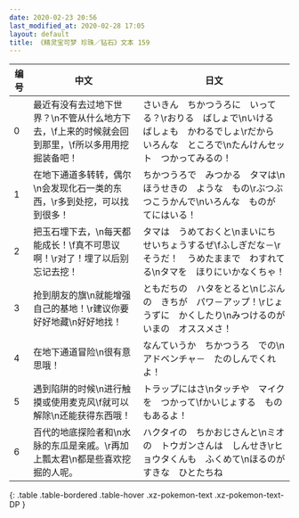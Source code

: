 ```yaml
---
date: 2020-02-23 20:56
last_modified_at: 2020-02-28 17:05
layout: default
title: 《精灵宝可梦 珍珠／钻石》文本 159
---
```

| 编号 | 中文 | 日文 |
| ---- | ---- | ---- |
| 0 | 最近有没有去过地下世界？\n不管从什么地方下去，\f上来的时候就会回到那里，\f所以多用用挖掘装备吧！ | さいきん　ちかつうろに　いってる？\rおりる　ばしょで\nいける　ばしょも　かわるでしょ\rだから　いろんな　ところで\nたんけんセット　つかってみるの！ |
| 1 | 在地下通道多转转，偶尔\n会发现化石一类的东西，\r多到处挖，可以找到很多！ | ちかつうろで　みつかる　タマは\nほうせきの　ような　もの\rぶつぶつこうかんで\nいろんな　ものが　てにはいる！ |
| 2 | 把玉石埋下去，\n每天都能成长！\f真不可思议啊！\r对了！埋了以后别忘记去挖！ | タマは　うめておくと\nまいにち　せいちょうするぜ\fふしぎだな－\rそうだ！　うめたままで　わすれてる\nタマを　ほりにいかなくちゃ！ |
| 3 | 抢到朋友的旗\n就能增强自己的基地！\r建议你要好好地藏\n好好地找！ | ともだちの　ハタをとると\nじぶんの　きちが　パワ－アップ！\rじょうずに　かくしたり\nみつけるのが　いまの　オススメさ！ |
| 4 | 在地下通道冒险\n很有意思哦！　 | なんていうか　ちかつうろ　での\nアドベンチャ－　たのしんでくれよ！　 |
| 5 | 遇到陷阱的时候\n进行触摸或使用麦克风\f就可以解除\n还能获得东西哦！ | トラップにはさ\nタッチや　マイクを　つかって\fかいじょする　ものもあるよ！ |
| 6 | 百代的地底探险者和\n水脉的东瓜是亲戚。\r再加上瓢太君\n都是些喜欢挖掘的人呢。 | ハクタイの　ちかおじさんと\nミオの　トウガンさんは　しんせき\rヒョウタくんも　ふくめて\nほるのが　すきな　ひとたちね |
{: .table .table-bordered .table-hover .xz-pokemon-text .xz-pokemon-text-DP }